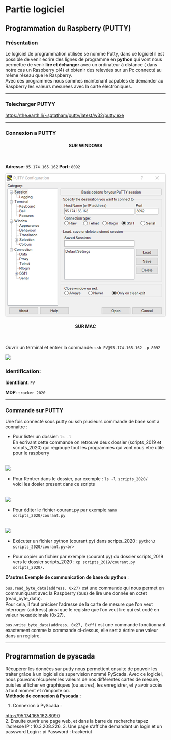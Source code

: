 # Partie logiciel

## Programmation du Raspberry (PUTTY)

### Présentation

Le logiciel de programmation utilisée se nomme Putty, dans ce logiciel il est possible de venir écrire des lignes de programme en **python** qui vont nous permettre  de venir **lire et échanger** avec un ordinateur à distance ( dans notre cas un Raspberry pi4) et obtenir des relevées sur un Pc connecté au même réseau que le Raspberry.
<br>
Avec ces programmes nous sommes maintenant capables de demander au Raspberry les valeurs mesurées avec la carte électroniques. 

-------------

### Telecharger PUTYY

https://the.earth.li/~sgtatham/putty/latest/w32/putty.exe

-------------

### Connexion a PUTTY
 
<h4 align="center">SUR WINDOWS</h4>
<br>

**Adresse:** ``95.174.165.162`` 
**Port:** ``8092`` <br>

<img src="./pic/PUTTY.PNG">




<h4 align="center">SUR MAC</h4>
<br>

Ouvrir un terminal et entrer la commande:
``ssh PV@95.174.165.162 -p 8092``

<img src="https://github.com/pt-tracker-gim/trackeurSolaire/blob/master/docs/source/pic/terminal_code.png">



### Identification:

**Identifiant**: ``PV`` 

**MDP**: ``tracker 2020``

-------------
### Commande sur PUTTY

Une fois connecté sous putty ou ssh plusieurs commande de base sont a connaitre :

* Pour lister un dossier: ``ls -l`` <br>
En ecrivant cette commande on retrouve deux dossier (scripts_2019 et scripts_2020) qui regroupe tout les programmes qui vont nous etre utile pour le raspberry 
<br>
<img src="https://github.com/pt-tracker-gim/trackeurSolaire/blob/master/docs/source/pic/partie_logiciel/ouvrir.png">
<br>

* Pour Rentrer dans le dossier, par exemple : ``ls -l scripts_2020/`` <br>
 voici les dosier present dans ce scripts
<br>
<img src="https://github.com/pt-tracker-gim/trackeurSolaire/blob/master/docs/source/pic/partie_logiciel/lister.png">
<br>

* Pour éditer le fichier courant.py par exemple:``nano scripts_2020/courant.py``
<br>
<img src="https://github.com/pt-tracker-gim/trackeurSolaire/blob/master/docs/source/pic/partie_logiciel/Script_tension.PNG">

* Exécuter un fichier python (courant.py) dans scripts_2020 : ``python3 scripts_2020/courant.py<br>``

* Pour copier un fichier par exemple (courant.py) du dossier scripts_2019 vers le dossier scripts_2020 : ``cp scripts_2019/courant.py scripts_2020/.``<br>

**D'autres Exemple de communication de base du python** :<br>
<br>
``bus.read_byte_data(address, 0x27)`` est une commande qui nous permet en communiquant avec la
Raspberry (bus) de lire une donnée en octet (read_byte_data).<br>
Pour cela, il faut préciser l’adresse de
la carte de mesure que l’on veut interroger (address) ainsi que le registre que l’on veut lire qui est
codé en valeur hexadécimale (0x27). <br>

``bus.write_byte_data(address, 0x27, 0xff)`` est une commande fonctionnant exactement comme la
commande ci-dessus, elle sert à écrire une valeur dans un registre.<br>


-------------

## Programmation de pyscada

Récupérer les données sur putty nous permettent ensuite de pouvoir les traiter grâce à un logiciel de supervision
nommé PyScada. Avec ce logiciel, nous pouvons récupérer les valeurs de nos différentes cartes de
mesure, puis les afficher en graphiques (ou autres), les enregistrer, et y avoir accès à tout moment et
n’importe où.<br>
**Méthode de connexion à Pyscada :**<br>
1. Connexion à PyScada :

http://95.174.165.162:8090 <br>
2. Ensuite ouvrir une page web, et dans la barre de recherche tapez l’adresse IP : 10.3.208.226.
3. Une page s’affiche demandant un login et un password
Login : pi
Password : trackeriut

